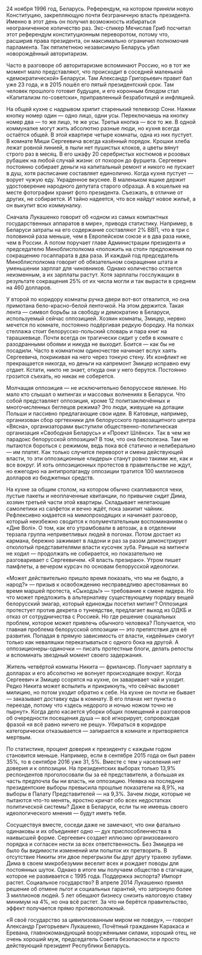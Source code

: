 24 ноября 1996 год, Беларусь. Референдум, на котором приняли новую Конституцию, закрепляющую почти безграничную власть президента. Именно в этот день он получил возможность избираться неограниченное количество раз. Экс-спикер Мечислав Гриб посчитал этот референдум конституционным переворотом, потому что, расширив права президента, он максимально ограничил полномочия парламента. Так пятилетнюю независимую Беларусь убил новорождённый авторитаризм.  


Часто в разговоре об авторитаризме вспоминают Россию, но в тот же момент мало представляют, что происходит в соседней маленькой «демократической» Беларуси. Там Александр Григорьевич правит бал уже 23 года, и в 2015 пошёл его пятый президентский срок. Там человек прошлого готовит будущее, и его коронным блюдом стал «Капитализм по-советски», приправленный безработицей и инфляцией. 

На общей кухне с надрывом хрипит старенький телевизор Сони. Нажми кнопку номер один — одно лицо, одни усы. Переключаешь на кнопку номер два — то же лицо, те же усы. Третья кнопка — все то же. В одной коммуналке могут жить абсолютно разные люди, но кухня всегда остаётся общей. В этой квартире четыре комнаты, одна из них пустует. В комнате Миши Сергеевича всегда казённый порядок. Крошки хлеба лежат ровной линией, в пыли нет пушистых клоков, а цветы вянут строго раз в месяц. В его шкафу 20 серебристых костюмов и розовых рубашек на любой случай жизни: от похорон до фуршета. Сергеевич постоянно собирает деньги на капитальный ремонт и никого не пускает в душ, хотя расписание составляет единолично. Когда кухня пустует — ворует чужую еду. Украденное вкуснее. В маленьком ящике держит удостоверение народного депутата старого образца. А в кошельке на месте фотографии хранит фото президента. Съезжать, в отличие от других, не собирается. И тайно надеется, что все найдут новое жильё, а он выкупит всю коммуналку. 

Сначала Лукашенко говорит об «одном из самых компактных государственных аппаратов в мире», приводя статистику. Например, в Беларуси затраты на его содержание составляют 2% ВВП, что в три с половиной раза меньше, чем в Европейском союзе и в два раза ниже, чем в России. А потом поручает главе Администрации президента и председателю Миноблисполкома «положить на стол» предложения по сокращению госаппарата в два раза. И каждый год председатель Миноблисполкома говорит об обязательном сокращении штата и уменьшении зарплат для чиновников. Однако количество остается неизменным, а их зарплаты растут. Хотя зарплаты госслужащих в результате сокращения 25% от их числа могли и так вырасти в среднем на 460 долларов. 

У второй по коридору комнаты ручка двери вот-вот отвалится, но она примотана бело-красно-белой ленточкой. На этом держится. Такая лента — символ борьбы за свободу и демократию в Беларуси, используемый сейчас оппозицией. Хозяин комнаты, Змицер, нервно мечется по комнате, постоянно подёргивая редкую бородку. На полках стеллажа стоит белорусско-польский словарь и пара книг на тарашкевице. Почти всегда он трагически сидит у себя в комнате с разодранными обоями и никуда не выходит. Боится — как бы не посадили. Часто в комнатном одиночестве начинает вслух хаять Сергеевича, покрикивая на него через тонкую стену. Их конфликт не прекращается никогда, но деньги на капремонт Змицер исправно ему отдает. Кстати, никто не знает, откуда они у него берутся. Постоянно грозится съехать, но никак не соберется. 

Молчащая оппозиция — не исключительно белорусское явление. Но мало кто слышал о митингах и массовых волнениях в Беларуси. Что собой представляет оппозиция, кроме 12 политзаключённых и многочисленных беглецов режима? Это люди, живущие на дотации Польши и пассивно предлагающие свои идеи. В Катовице, например, организован сбор оргтехники для белорусского правозащитного центра «Вясна», организаторами выступили общественно-политическая организация «Свободная Беларусь» и «Проект Шлёнск». Так в чем же парадокс белорусской оппозиции? В том, что она бесполезна. Там не пытаются бороться с режимом, ведь пока всё статично и нелиберально — им платят. Как только случится переворот и смена действующей власти, то эти оппозиционные «лидеры» станут ровно такими же, как и все вокруг. И хоть оппозиционных протестов в правительстве не ждут, но ежегодно на антипропаганду оппозиции тратится 100 миллионов долларов из бюджетных средств. 

На кухне за общим столом, на котором обычно скапливаются чеки, пустые пакеты и неоплаченные квитанции, по привычке сидит Дима, хозяин третьей части этой квартиры. Складывает нелетающие самолетики из салфеток и вечно ждёт, пока закипит чайник. Рефлексивно кидается на мимопроходящих и начинает разговор, который неизбежно сводится к полумечтательным воспоминаниям о «Дне Волi». О том, как его утрамбовали в автозак, а в отделении терзала группа неприветливых людей в погонах. Потом достает из кармана, бережно зажимает в ладони и раз за разом демонстрирует отколотый представителями власти кусочек зуба. Раньше на митинги не ходил — продолжать не собирается, но показательно не разговаривает с Сергеевичем. «Я власть презираю». Утром пишет памфлеты, а вечером курсач по основам белорусской идеологии.

«Может действительно пришло время показать, что мы не быдло, а народ?» — призыв к освобождению несправедливо арестованных во время маршей протеста, «Сыходзь!» — требование к смене лидера. Но что может предложить в альтернативу существующему порядку вещей белорусский змагар, который единожды посетил митинг? Оппозиция протестует против декрета о тунеядстве, предлагает выход из ОДКБ и отказ от сотрудничества с Россией. Но где решение социальных проблем, которое может привлечь обычного человека? Получается, что главная проблема белорусской оппозиции — это препятствия для её развития. Попадая в прямую зависимость от власти, «идейные» смогут только как неваляшки перекатываться с одного бока на другой. А оппозиционеры-одиночки — писать протестные блоги, делать репосты и вспоминать звездный момент своего задержания.

Житель четвёртой комнаты Никита — фрилансер. Получает зарплату в долларах и его абсолютно не волнует происходящее вокруг. Когда Сергеевич и Змицер ссорятся на кухне, он заваривает чай и уходит. Редко Никита может вспылить и прикрикнуть, что сейчас вызовет милицию, но потом уходит обратно к себе. На кухне он почти не бывает — заказывает доставку еды в комнату. В его планах нет пункта о переезде, потому что «здесь недорого и ночью ножом точно не пырнут». Когда дело касается уборки общих помещений и разговоров об очередности посещения душа — всё игнорирует, сопровождая фразой «я всё равно ничего не решу». Убираться в коридоре категорически отказывается — запирается в комнате и притворяется мертвым.

По статистике, процент доверия к президенту с каждым годом становится меньше. Например, если в сентябре 2015 года он был равен 35%, то в сентябре 2016 уже 31, 5%. Вместе с тем у населения нет доверия и к оппозиции. На президентских выборах только 13,9% респондентов проголосовали бы за её представителя, а большая их часть предпочла бы ни власть, ни оппозицию. Неявка на последние президентские выборы превысила прошлые показатели на 8,9%, на выборы в Палату Представителей — на 9,3%. Зачем люди, которые не пытаются что-то менять, яростно кричат обо всех недостатках политической системы? Даже в Беларуси, если ты не имеешь своего идеологического мнения — будут иметь тебя.

Сосуществуя вместе, соседи даже не замечают, что они фатально одинаковы и их объединяет одно — дух приспособленчества в наивысшей форме. Сергеевич создает иллюзию организованного порядка и согласен нести за всех ответственность. Без Змицера не было бы видимости изменений или попыток их претворить. В отсутствие Никиты эти двое перегрызли бы друг другу трахею зубами. Дима в своем микробезумии веселит всех и рождает поводы для постоянных шуток. Однако в итоге мы получаем общество в стагнации, которое не развивается с 1995 года. Поддержка экспорта? Импорт растет. Социальное государство? В апреле 2014 Лукашенко принял решение об отмене льгот и социальных гарантий, что затронуло более 3 миллионов людей. 5 лет обещают бизнесу снизить налоговую ставку минимум на 4%, но она всё растет. За что ни берётся правительство, эффект получается прямо противоположный. 

«Я своё государство за цивилизованным миром не поведу», — говорит Александр Григорьевич Лукашенко, Почётный гражданин Каракаса и Еревана, главнокомандующий вооружёнными силами, хороший отец, не очень хороший муж, председатель Совета безопасности и просто действующий президент Республики Беларусь.

